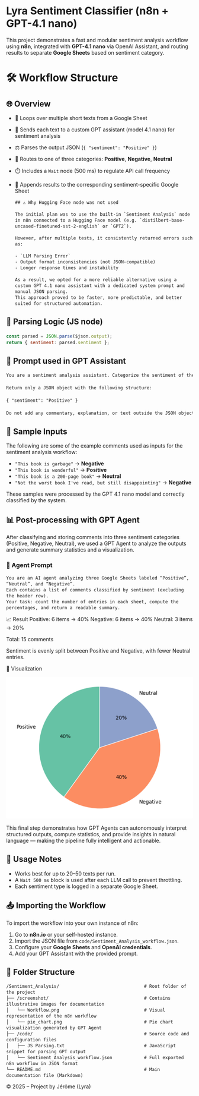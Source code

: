 # Lyra Sentiment Classifier (n8n + GPT-4.1 nano)

This project demonstrates a fast and modular sentiment analysis workflow using **n8n**, integrated with **GPT-4.1 nano** via OpenAI Assistant, and routing results to separate **Google Sheets** based on sentiment category.

# 🛠 Workflow Structure

## 🌐 Overview

- 🔁 Loops over multiple short texts from a Google Sheet
- 🧠 Sends each text to a custom GPT assistant (model 4.1 nano) for sentiment analysis
- ⚖️ Parses the output JSON (`{ "sentiment": "Positive" }`)
- 🧭 Routes to one of three categories: **Positive**, **Negative**, **Neutral**
- ⏱️ Includes a `Wait` node (500 ms) to regulate API call frequency
- 📄 Appends results to the corresponding sentiment-specific Google Sheet

      ## ⚠️ Why Hugging Face node was not used

      The initial plan was to use the built-in `Sentiment Analysis` node in n8n connected to a Hugging Face model (e.g. `distilbert-base-uncased-finetuned-sst-2-english` or `GPT2`).

      However, after multiple tests, it consistently returned errors such as:

      - `LLM Parsing Error`
      - Output format inconsistencies (not JSON-compatible)
      - Longer response times and instability

      As a result, we opted for a more reliable alternative using a custom GPT 4.1 nano assistant with a dedicated system prompt and manual JSON parsing.  
      This approach proved to be faster, more predictable, and better suited for structured automation.



## 🔁 Parsing Logic (JS node)

```javascript
const parsed = JSON.parse($json.output);
return { sentiment: parsed.sentiment };
```

## 🧠 Prompt used in GPT Assistant

```txt
You are a sentiment analysis assistant. Categorize the sentiment of the input text as one of: "Positive", "Neutral", or "Negative".

Return only a JSON object with the following structure:

{ "sentiment": "Positive" }

Do not add any commentary, explanation, or text outside the JSON object.
```

## 💬 Sample Inputs

The following are some of the example comments used as inputs for the sentiment analysis workflow:

- `"This book is garbage"` → **Negative**
- `"This book is wonderful"` → **Positive**
- `"This book is a 200-page book"` → **Neutral**
- `"Not the worst book I've read, but still disappointing"` → **Negative**

These samples were processed by the GPT 4.1 nano model and correctly classified by the system.

## 📊 Post-processing with GPT Agent

After classifying and storing comments into three sentiment categories (Positive, Negative, Neutral), we used a GPT Agent to analyze the outputs and generate summary statistics and a visualization.

### 🤖 Agent Prompt

```text
You are an AI agent analyzing three Google Sheets labeled “Positive”, “Neutral”, and “Negative”.
Each contains a list of comments classified by sentiment (excluding the header row).
Your task: count the number of entries in each sheet, compute the percentages, and return a readable summary.

```
📈 Result
Positive: 6 items → 40%
Negative: 6 items → 40%
Neutral: 3 items → 20%

Total: 15 comments

Sentiment is evenly split between Positive and Negative, with fewer Neutral entries.


🥧 Visualization

![Sentiment Pie Chart](screenshot/pie_chart.png)


This final step demonstrates how GPT Agents can autonomously interpret structured outputs, compute statistics, and provide insights in natural language — making the pipeline fully intelligent and actionable.

## 🧪 Usage Notes

- Works best for up to 20–50 texts per run.
- A `Wait 500 ms` block is used after each LLM call to prevent throttling.
- Each sentiment type is logged in a separate Google Sheet.

## 📤 Importing the Workflow

To import the workflow into your own instance of n8n:

1. Go to **n8n.io** or your self-hosted instance.
2. Import the JSON file from `code/Sentiment_Analysis_workflow.json`.
3. Configure your **Google Sheets** and **OpenAI credentials**.
4. Add your GPT Assistant with the provided prompt.

## 💾 Folder Structure

```
/Sentiment_Analysis/                                # Root folder of the project
├── /screenshot/                                    # Contains illustrative images for documentation
│   └── Workflow.png                                # Visual representation of the n8n workflow
│   └── pie_chart.png                               # Pie chart visualization generated by GPT Agent
├── /code/                                          # Source code and configuration files
│   ├── JS Parsing.txt                              # JavaScript snippet for parsing GPT output
│   └── Sentiment_Analysis_workflow.json            # Full exported n8n workflow in JSON format
└── README.md                                       # Main documentation file (Markdown)
```

© 2025 – Project by Jérôme (Lyra)
